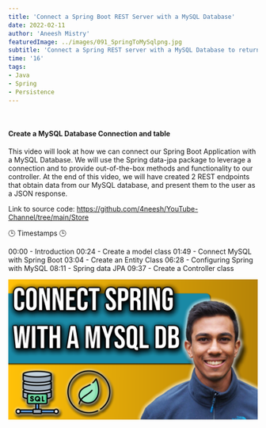 ```yaml
---
title: 'Connect a Spring Boot REST Server with a MySQL Database'
date: 2022-02-11
author: 'Aneesh Mistry'
featuredImage: ../images/091_SpringToMySqlpng.jpg
subtitle: 'Connect a Spring REST server with a MySQL Database to return persisted data to a GET request.'
time: '16'
tags:
- Java
- Spring
- Persistence
---
```


<br>
<h4>Create a MySQL Database Connection and table</h4>
<p>
This video will look at how we can connect our Spring Boot Application with a MySQL Database.
We will use the Spring data-jpa package to leverage a connection and to provide out-of-the-box 
methods and functionality to our controller. 
At the end of this video, we will have created 2 REST endpoints that obtain data from our MySQL database, 
and present them to the user as a JSON response.


Link to source code: https://github.com/4neesh/YouTube-Channel/tree/main/Store

🕒 Timestamps 🕒

00:00 - Introduction
00:24 - Create a model class
01:49 - Connect MySQL with Spring Boot
03:04 - Create an Entity Class
06:28 - Configuring Spring with MySQL
08:11 - Spring data JPA
09:37 - Create a Controller class


[![YouTube video link](../images/091_SpringToMySqlpng.jpg)](https://youtu.be/KbXeVexjy7A)
</p>
